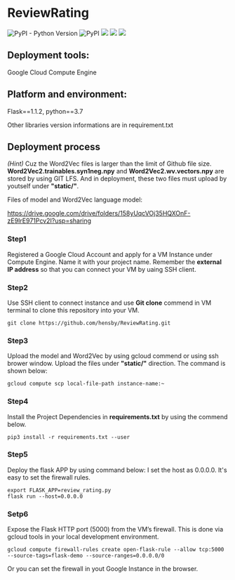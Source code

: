 # ReviewRating
![PyPI - Python Version](https://img.shields.io/pypi/pyversions/Django)
![PyPI](https://img.shields.io/pypi/v/pip)
![](https://img.shields.io/badge/flask-1.1.2-brightgreen)
![](https://img.shields.io/badge/ubuntu-18.0.4-orange)
![](https://img.shields.io/badge/Google%20Cloud-Compute%20Engine-red)
## Deployment tools:  
Google Cloud Compute Engine
## Platform and environment: 
Flask==1.1.2, 
python==3.7

Other libraries version informations are in requirement.txt

## Deployment process
*(Hint)*
Cuz the Word2Vec files is larger than the limit of Github file size. 
**Word2Vec2.trainables.syn1neg.npy** and **Word2Vec2.wv.vectors.npy** are stored by using GIT LFS. And in deployment, these two files must upload by youtself under **"static/"**.

Files of model and Word2Vec language model: 

https://drive.google.com/drive/folders/158yUqcVOj35HQXOnF-zE9IrE971Pcv2I?usp=sharing

### Step1
Registered a Google Cloud Account and apply for a VM Instance under Compute Engine. Name it with your project name. Remember the **external IP address** so that you can connect your VM by uaing SSH client. 

### Step2
Use SSH client to connect instance and use **Git clone** commend in VM terminal to clone this repository into your VM.
```
git clone https://github.com/hensby/ReviewRating.git
```

### Step3
Upload the model and Word2Vec by using gcloud commend or using ssh brower window. Upload the files under **"static/"** direction. The command is shown below:
```
gcloud compute scp local-file-path instance-name:~
```

### Step4
Install the Project Dependencies in **requirements.txt** by using the commend below.
```
pip3 install -r requirements.txt --user
```

### Step5
Deploy the flask APP by using command below: I set the host as 0.0.0.0. It's easy to set the firewall rules.
```
export FLASK_APP=review_rating.py
flask run --host=0.0.0.0
```

### Setp6
Expose the Flask HTTP port (5000) from the VM’s firewall. This is done via gcloud tools in your local development environment.
```
gcloud compute firewall-rules create open-flask-rule --allow tcp:5000 --source-tags=flask-demo --source-ranges=0.0.0.0/0
```
Or you can set the firewall in yout Google Instance in the browser.